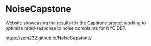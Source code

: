 # NoiseCapstone
Website showcasing the results for the Capstone project working to optimize rapid-response to noise complaints for NYC DEP.


https://zem232.github.io/NoiseCapstone/
